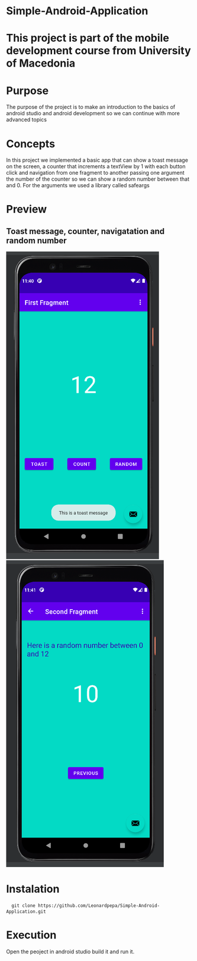 # Simple-Android-Application

# This project is part of the mobile development course from University of Macedonia

# Purpose
The purpose of the project is to make an introduction to the basics of android studio and android development so we can continue with more advanced topics

# Concepts
In this project we implemented a basic app that can show a toast message on the screen, a counter that increments a textView by 1 with each button click and
navigation from one fragment to another passing one argument the number of the counter so we can show a random number between that and 0. For the arguments 
we used a library called safeargs

# Preview
## Toast message, counter, navigatation and random number
![preview-image](https://github.com/Leonardpepa/Simple-Android-Application/blob/master/images/app1.png?raw=true)
![preview-image](https://github.com/Leonardpepa/Simple-Android-Application/blob/master/images/app2.png?raw=true)



# Instalation
```termunal
  git clone https://github.com/Leonardpepa/Simple-Android-Application.git
```
# Execution
Open the peoject in android studio build it and run it.
